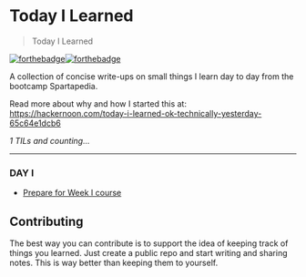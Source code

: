 # Today I Learned
> Today I Learned

[![forthebadge](https://forthebadge.com/images/badges/built-with-love.svg)](https://wajahatkarim.com)[![forthebadge](https://forthebadge.com/images/badges/makes-people-smile.svg)](https://wajahatkarim.com)

A collection of concise write-ups on small things I learn day to day from the bootcamp Spartapedia. 

Read more about why and how I started this at: https://hackernoon.com/today-i-learned-ok-technically-yesterday-65c64e1dcb6

_1 TILs and counting..._

---
### DAY I
- [Prepare for Week I course](dayone/prepareforweekone.md)


## Contributing

The best way you can contribute is to support the idea of keeping track of things you learned. Just create a public repo and start writing and sharing notes. This is way better than keeping them to yourself.
